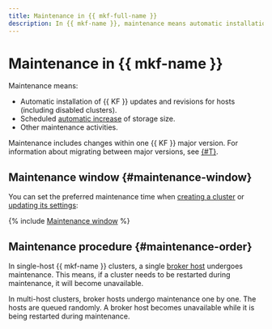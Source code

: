 ```yaml
---
title: Maintenance in {{ mkf-full-name }}
description: In {{ mkf-name }}, maintenance means automatic installation of DBMS updates and fixes for hosts (including disabled clusters), changing host class and storage size, and other maintenance activities.
---
```


# Maintenance in {{ mkf-name }}

Maintenance means:

* Automatic installation of {{ KF }} updates and revisions for hosts (including disabled clusters).
* Scheduled [automatic increase](./storage.md#auto-rescale) of storage size.
* Other maintenance activities.

Maintenance includes changes within one {{ KF }} major version. For information about migrating between major versions, see [{#T}](../operations/cluster-version-update.md).

## Maintenance window {#maintenance-window}

You can set the preferred maintenance time when [creating a cluster](../operations/cluster-create.md) or [updating its settings](../operations/cluster-update.md):

{% include [Maintenance window](../../_includes/mdb/maintenance-window.md) %}

## Maintenance procedure {#maintenance-order}

In single-host {{ mkf-name }} clusters, a single [broker host](brokers.md) undergoes maintenance. This means, if a cluster needs to be restarted during maintenance, it will become unavailable.

In multi-host clusters, broker hosts undergo maintenance one by one. The hosts are queued randomly. A broker host becomes unavailable while it is being restarted during maintenance.
